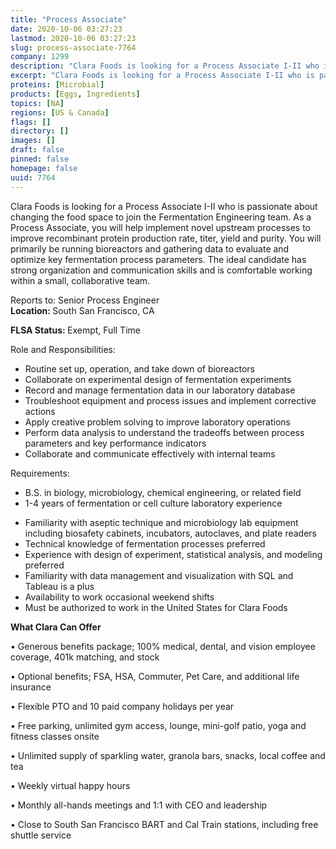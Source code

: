 ```yaml
---
title: "Process Associate"
date: 2020-10-06 03:27:23
lastmod: 2020-10-06 03:27:23
slug: process-associate-7764
company: 1299
description: "Clara Foods is looking for a Process Associate I-II who is passionate about changing the food space to join the Fermentation Engineering team. As a Process Associate, you will help implement novel upstream processes to improve recombinant protein production rate, titer, yield and purity. You will primarily be running bioreactors and gathering data to evaluate and optimize key fermentation process parameters. The ideal candidate has strong organization and communication skills and is comfortable working within a small, collaborative team."
excerpt: "Clara Foods is looking for a Process Associate I-II who is passionate about changing the food space to join the Fermentation Engineering team. As a Process Associate, you will help implement novel upstream processes to improve recombinant protein production rate, titer, yield and purity. You will primarily be running bioreactors and gathering data to evaluate and optimize key fermentation process parameters. The ideal candidate has strong organization and communication skills and is comfortable working within a small, collaborative team."
proteins: [Microbial]
products: [Eggs, Ingredients]
topics: [NA]
regions: [US & Canada]
flags: []
directory: []
images: []
draft: false
pinned: false
homepage: false
uuid: 7764
---
```

<p>Clara Foods is looking for a Process Associate I-II who is passionate about changing the food space to join the Fermentation Engineering team. As a Process Associate, you will help implement novel upstream processes to improve recombinant protein production rate, titer, yield and purity. You will primarily be running bioreactors and gathering data to evaluate and optimize key fermentation process parameters. The ideal candidate has strong organization and communication skills and is comfortable working within a small, collaborative team.</p>
<p>Reports to: Senior Process Engineer<br />
<strong>Location: </strong>South San Francisco, CA</p>
<p><strong>FLSA Status: </strong>Exempt, Full Time</p>
<p>Role and Responsibilities:</p>
<ul>
<li>Routine set up, operation, and take down of bioreactors</li>
<li>Collaborate on experimental design of fermentation experiments</li>
<li>Record and manage fermentation data in our laboratory database</li>
<li>Troubleshoot equipment and process issues and implement corrective actions</li>
<li>Apply creative problem solving to improve laboratory operations </li>
<li>Perform data analysis to understand the tradeoffs between process parameters and key performance indicators</li>
<li>Collaborate and communicate effectively with internal teams</li>
</ul>
<p>Requirements:</p>
<ul>
<li>B.S. in biology, microbiology, chemical engineering, or related field</li>
<li>1-4 years of fermentation or cell culture laboratory experience </li>
</ul>
<ul>
<li>Familiarity with aseptic technique and microbiology lab equipment including biosafety cabinets, incubators, autoclaves, and plate readers</li>
<li>Technical knowledge of fermentation processes preferred</li>
<li>Experience with design of experiment, statistical analysis, and modeling preferred</li>
<li>Familiarity with data management and visualization with SQL and Tableau is a plus </li>
<li>Availability to work occasional weekend shifts</li>
<li>Must be authorized to work in the United States for Clara Foods</li>
</ul>
<p><strong>What Clara Can Offer </strong></p>
<p>• Generous benefits package; 100% medical, dental, and vision employee coverage, 401k matching, and stock</p>
<p>• Optional benefits; FSA, HSA, Commuter, Pet Care, and additional life insurance</p>
<p>• Flexible PTO and 10 paid company holidays per year</p>
<p>• Free parking, unlimited gym access, lounge, mini-golf patio, yoga and fitness classes onsite</p>
<p>• Unlimited supply of sparkling water, granola bars, snacks, local coffee and tea</p>
<p>• Weekly virtual happy hours </p>
<p>• Monthly all-hands meetings and 1:1 with CEO and leadership</p>
<p>• Close to South San Francisco BART and Cal Train stations, including free shuttle service</p>
